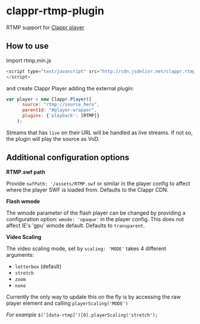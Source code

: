 clappr-rtmp-plugin
==================

RTMP support for [Clappr player](http://github.com/globocom/clappr)

## How to use

Import rtmp.min.js

```javascript
<script type="text/javascript" src="http://cdn.jsdelivr.net/clappr.rtmp/0.0.6/rtmp.min.js">
</script>
```
and create Clappr Player adding the external plugin:

```javascript
var player = new Clappr.Player({
      source: "rtmp://source_here", 
      parentId: "#player-wrapper", 
      plugins: {'playback': [RTMP]}
    );
```

Streams that has `live` on their URL will be handled as live streams. If not so, the plugin will play the source as VoD.

## Additional configuration options

**RTMP.swf path**

Provide `swfPath: '/assets/RTMP.swf` or similar in the player config to affect where the player SWF is loaded from. Defaults to the Clappr CDN.

**Flash wmode**

 The wmode parameter of the flash player can be changed by providing a configuration option: `wmode: 'opaque'` in the player config. This does not affect IE's 'gpu' wmode default. Defaults to `transparent`.

**Video Scaling**

The video scaling mode, set by `scaling: 'MODE'` takes 4 different arguments:

 * `letterbox` (default)
* `stretch`
* `zoom`
* `none`

Currently the only way to update this on the fly is by accessing the raw player element and calling `playerScaling('MODE')` 

*For example*
 `$('[data-rtmp]')[0].playerScaling('stretch');`
